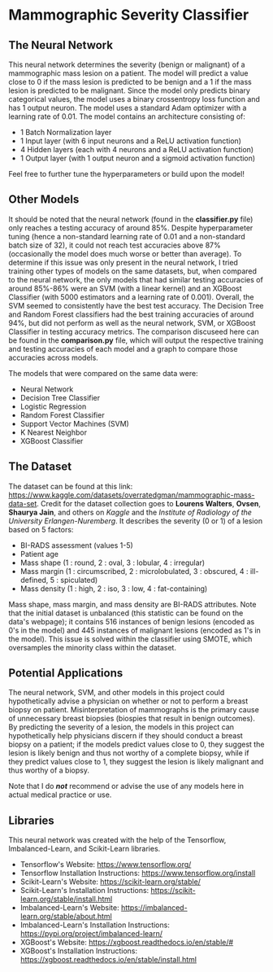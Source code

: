 # Mammographic Severity Classifier

## The Neural Network
This neural network determines the severity (benign or malignant) of a mammographic mass lesion on a patient. The model will predict a value close to 0 if the mass lesion is predicted to be benign and a 1 if the mass lesion is predicted to be malignant. Since the model only predicts binary categorical values, the model uses a binary crossentropy loss function and has 1 output neuron. The model uses a standard Adam optimizer with a learning rate of 0.01. The model contains an architecture consisting of:
- 1 Batch Normalization layer
- 1 Input layer (with 6 input neurons and a ReLU activation function)
- 4 Hidden layers (each with 4 neurons and a ReLU activation function)
- 1 Output layer (with 1 output neuron and a sigmoid activation function)

Feel free to further tune the hyperparameters or build upon the model!

## Other Models
It should be noted that the neural network (found in the **classifier.py** file) only reaches a testing accuracy of around 85%. Despite hyperparameter tuning (hence a non-standard learning rate of 0.01 and a non-standard batch size of 32), it could not reach test accuracies above 87% (occasionally the model does much worse or better than average). To determine if this issue was only present in the neural network, I tried training other types of models on the same datasets, but, when compared to the neural network, the only models that had similar testing accuracies of around 85%-86% were an SVM (with a linear kernel) and an XGBoost Classifier (with 5000 estimators and a learning rate of 0.001). Overall, the SVM seemed to consistently have the best test accuracy. The Decision Tree and Random Forest classifiers had the best training accuracies of around 94%, but did not perform as well as the neural network, SVM, or XGBoost Classifier in testing accuracy metrics. The comparison discuseed here can be found in the **comparison.py** file, which will output the respective training and testing accuracies of each model and a graph to compare those accuracies across models. 

The models that were compared on the same data were:
- Neural Network
- Decision Tree Classifier
- Logistic Regression
- Random Forest Classifier
- Support Vector Machines (SVM)
- K Nearest Neighbor
- XGBoost Classifier

## The Dataset
The dataset can be found at this link: https://www.kaggle.com/datasets/overratedgman/mammographic-mass-data-set. Credit for the dataset collection goes to **Lourens Walters**, **Ovsen**, **Shaurya Jain**, and others on *Kaggle* and the *Institute of Radiology of the University Erlangen-Nuremberg*. It describes the severity (0 or 1) of a lesion based on 5 factors:
- BI-RADS assessment (values 1-5)
- Patient age
- Mass shape (1 : round, 2 : oval, 3 : lobular, 4 : irregular)
- Mass margin (1 : circumscribed, 2 : microlobulated, 3 : obscured, 4 : ill-defined, 5 : spiculated)
- Mass density (1 : high, 2 : iso, 3 : low, 4 : fat-containing)

Mass shape, mass margin, and mass density are BI-RADS attributes. Note that the initial dataset is unbalanced (this statistic can be found on the data's webpage); it contains 516 instances of benign lesions (encoded as 0's in the model) and 445 instances of malignant lesions (encoded as 1's in the model). This issue is solved within the classifier using SMOTE, which oversamples the minority class within the dataset.

## Potential Applications
The neural network, SVM, and other models in this project could hypothetically advise a physician on whether or not to perform a breast biopsy on patient. Misinterpretation of mammographs is the primary cause of unnecessary breast biopsies (biospies that result in benign outcomes). By predicting the severity of a lesion, the models in this project can hypothetically help physicians discern if they should conduct a breast biopsy on a patient; if the models predict values close to 0, they suggest the lesion is likely benign and thus not worthy of a complete biopsy, while if they predict values close to 1, they suggest the lesion is likely malignant and thus worthy of a biopsy.

Note that I do ***not*** recommend or advise the use of any models here in actual medical practice or use.  

## Libraries
This neural network was created with the help of the Tensorflow, Imbalanced-Learn, and Scikit-Learn libraries.
- Tensorflow's Website: https://www.tensorflow.org/
- Tensorflow Installation Instructions: https://www.tensorflow.org/install
- Scikit-Learn's Website: https://scikit-learn.org/stable/
- Scikit-Learn's Installation Instructions: https://scikit-learn.org/stable/install.html
- Imbalanced-Learn's Website: https://imbalanced-learn.org/stable/about.html
- Imbalanced-Learn's Installation Instructions: https://pypi.org/project/imbalanced-learn/
- XGBoost's Website: https://xgboost.readthedocs.io/en/stable/#
- XGBoost's Installation Instructions: https://xgboost.readthedocs.io/en/stable/install.html
